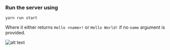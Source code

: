### Run the server using 

`yarn run start`

Where it either returns `Hello <name>!` or `Hello World!` if no `name` argument is provided.

![alt text](https://i.imgur.com/KWFrxI8.png)


